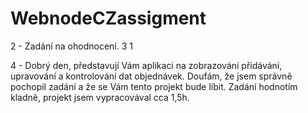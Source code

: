 # WebnodeCZassigment


2		-
Zadání na ohodnocení.
3	1	

4		-
Dobrý den, představují Vám aplikaci na zobrazování přidávání, upravování a kontrolování dat objednávek. Doufám, že jsem správně pochopil zadání a že se Vám tento projekt bude líbit. Zadání hodnotím kladně, projekt jsem vypracovával cca 1,5h.
